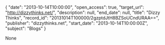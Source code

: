 {
  "date": "2013-10-14T10:00:00", 
  "open_access": true, 
  "target_url": "http://dizzythinks.net/", 
  "description": null, 
  "end_date": null, 
  "title": "Dizzy Thinks", 
  "record_id": "20131014T100000/2gzptdJtH8BZSoUCndURAA==", 
  "publisher": "dizzythinks.net", 
  "start_date": "2013-10-14T10:00:00Z", 
  "subject": "Blogs"
}

None
